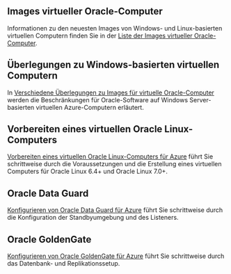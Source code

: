 

## <a name="oracle-virtual-machine-images"></a>Images virtueller Oracle-Computer
Informationen zu den neuesten Images von Windows- und Linux-basierten virtuellen Computern finden Sie in der [Liste der Images virtueller Oracle-Computer](../articles/virtual-machines/linux/classic/oracle-images.md?toc=%2fazure%2fvirtual-machines%2flinux%2fclassic%2ftoc.json).

## <a name="considerations-for-windows-based-virtual-machines"></a>Überlegungen zu Windows-basierten virtuellen Computern
In [Verschiedene Überlegungen zu Images für virtuelle Oracle-Computer](../articles/virtual-machines/windows/classic/oracle-considerations.md?toc=%2fazure%2fvirtual-machines%2fwindows%2fclassic%2ftoc.json) werden die Beschränkungen für Oracle-Software auf Windows Server-basierten virtuellen Azure-Computern erläutert.

## <a name="prepare-an-oracle-linux-virtual-machine"></a>Vorbereiten eines virtuellen Oracle Linux-Computers
[Vorbereiten eines virtuellen Oracle Linux-Computers für Azure](../articles/virtual-machines/linux/oracle-create-upload-vhd.md?toc=%2fazure%2fvirtual-machines%2flinux%2ftoc.json) führt Sie schrittweise durch die Voraussetzungen und die Erstellung eines virtuellen Computers für Oracle Linux 6.4+ und Oracle Linux 7.0+.

## <a name="oracle-data-guard"></a>Oracle Data Guard
[Konfigurieren von Oracle Data Guard für Azure](../articles/virtual-machines/windows/classic/configure-oracle-data-guard.md?toc=%2fazure%2fvirtual-machines%2fwindows%2fclassic%2ftoc.json) führt Sie schrittweise durch die Konfiguration der Standbyumgebung und des Listeners.

## <a name="oracle-goldengate"></a>Oracle GoldenGate
[Konfigurieren von Oracle GoldenGate für Azure](../articles/virtual-machines/windows/classic/configure-oracle-goldengate.md?toc=%2fazure%2fvirtual-machines%2fwindows%2fclassic%2ftoc.json) führt Sie schrittweise durch das Datenbank- und Replikationssetup.

